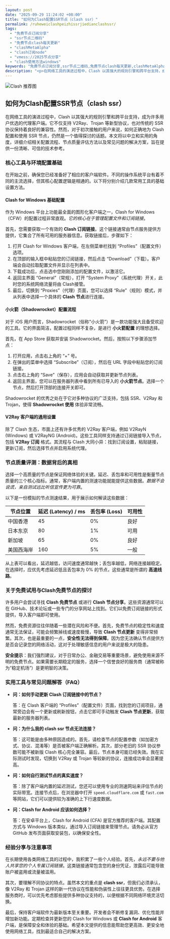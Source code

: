 ```yaml
---
layout: post
date: "2025-09-29 11:24:02 +08:00"
title: "如何为Clash配置SSR节点（clash ssr）"
permalink: /ruheweiclashpeizhissrjiedianclashssr/
tags:
  - "免费节点订阅分享"
  - "ssr节点二维码"
  - "免费节点clash每天更新"
  - "clashMetaAlpha"
  - "clash订阅node"
  - "vmess://2025节点分享"
  - "clash使用方法windows"
keywords: "免费节点订阅分享,ssr节点二维码,免费节点clash每天更新,clashMetaAlpha,clash订阅node,vmess://2025节点分享,clash使用方法windows"
description: "<p>在网络工具的演进过程中，Clash 以其强大的规则引擎和跨平台支持，成为许多用户优选的代理客户端。它不仅支持 V2Ray、Trojan 等新型协议，也对传统的 SSR 协议保持着良好的兼容性。然而，对于初次接触的用户来说，如何正确地为 Clash 配置和使用 SSR 节点，仍然是一个值得探讨的话题。本文将以中立和实用的角度，详细介绍相关配置流程、节点质量评估方法以及常见问题的解决方案，旨在提供一份清晰、可信的技术参考。</p>"
---
```


![Clash 推荐图](https://clashjd.github.io/assets/img/稳定订阅机场推荐.png)

## 如何为Clash配置SSR节点（clash ssr）

<p>在网络工具的演进过程中，Clash 以其强大的规则引擎和跨平台支持，成为许多用户优选的代理客户端。它不仅支持 V2Ray、Trojan 等新型协议，也对传统的 SSR 协议保持着良好的兼容性。然而，对于初次接触的用户来说，如何正确地为 Clash 配置和使用 SSR 节点，仍然是一个值得探讨的话题。本文将以中立和实用的角度，详细介绍相关配置流程、节点质量评估方法以及常见问题的解决方案，旨在提供一份清晰、可信的技术参考。</p>
<h3>核心工具与环境配置基础</h3>
<p>在开始之前，确保您已经准备好了相应的客户端软件。不同的操作系统平台有着不同的主流选择，但其核心配置逻辑是相通的。以下将分别介绍几款常用工具的基础设置方法。</p>
<h4>Clash for Windows 基础配置</h4>
<p>作为 Windows 平台上功能最全面的图形化客户端之一，Clash for Windows（CFW）的配置过程非常直观。<em>它的核心在于管理配置文件和订阅链接</em>。</p>
<p>首先，您需要获取一个有效的 <strong>Clash 订阅链接</strong>。这个链接通常由节点服务提供方提供，它集合了所有可用的服务器信息。获取链接后，步骤如下：</p>
<ol>
<li>打开 Clash for Windows 客户端，在左侧菜单栏找到 “Profiles”（配置文件）选项。</li>
<li>在顶部的输入框中粘贴您的订阅链接，然后点击 “Download”（下载）。客户端会自动拉取配置文件并显示在列表中。</li>
<li>下载成功后，点击选中您刚刚添加的配置文件，以激活它。</li>
<li>返回主界面 “General”（常规），打开 “System Proxy”（系统代理）开关，此时您的系统网络流量将由 Clash接管。</li>
<li>最后，切换到 “Proxies”（代理）页面，您可以选择 “Rule”（规则）模式，并从列表中选择一个具体的 <strong>Clash 节点</strong>进行连接。</li>
</ol>
<h4>小火箭（Shadowrocket）配置流程</h4>
<p>对于 iOS 用户而言，Shadowrocket（俗称“小火箭”）是一款功能强大且备受欢迎的工具。它的界面简洁，配置过程同样不复杂，是进行 <strong>小火箭配置</strong> 的理想选择。</p>
<p>首先，在 App Store 获取并安装 Shadowrocket。然后，按照以下步骤添加节点：</p>
<ol>
<li>打开应用，点击右上角的 “+” 号。</li>
<li>在弹出的菜单中选择 “Subscribe”（订阅），然后在 URL 字段中粘贴您的订阅链接。</li>
<li>点击右上角的 “Save”（保存），应用会自动获取并更新节点列表。</li>
<li>返回主界面，您可以在服务器列表中看到所有已导入的 <strong>小火箭节点</strong>。选择一个节点，然后打开顶部的连接开关即可。</li>
</ol>
<p>Shadowrocket 的优秀之处在于它对多种协议的广泛支持，包括 SSR、V2Ray 和 Trojan，使得 <strong>Shadowrocket 使用</strong> 体验非常流畅。</p>
<h4>V2Ray 客户端的通用设置</h4>
<p>除了 Clash 生态，市面上还有许多优秀的 V2Ray 客户端，例如 V2RayN (Windows) 或 V2RayNG (Android)。这些工具同样支持通过订阅链接导入节点，包括 <strong>V2Ray 订阅</strong> 格式。其流程与 Clash 大同小异：找到订阅设置，粘贴链接，更新订阅，然后选择节点并启用系统代理。</p>
<h3>节点质量评测：数据背后的真相</h3>
<p>选择一个高质量的节点是保证网络体验的关键。延迟、丢包率和可用性是衡量节点质量的三个核心指标。通常，客户端内置的测速功能就能提供这些数据。<em>数据不会说谎，亲自测试远比听信宣传更为可靠</em>。</p>
<p>以下是一份模拟的节点测速结果，用于展示如何解读这些数据：</p>
<table>
<thead>
<tr>
<th>节点位置</th>
<th>延迟 (Latency) / ms</th>
<th>丢包率 (Loss)</th>
<th>可用性</th>
</tr>
</thead>
<tbody>
<tr>
<td>中国香港</td>
<td>45</td>
<td>0%</td>
<td>良好</td>
</tr>
<tr>
<td>日本东京</td>
<td>80</td>
<td>1%</td>
<td>可用</td>
</tr>
<tr>
<td>新加坡</td>
<td>65</td>
<td>0%</td>
<td>良好</td>
</tr>
<tr>
<td>美国西海岸</td>
<td>160</td>
<td>5%</td>
<td>一般</td>
</tr>
</tbody>
</table>
<p>从上表可以看出，延迟越低，访问速度通常越快；丢包率越低，网络连接越稳定。在选择时，应优先考虑延迟低且丢包率为 0% 的节点，这些通常是所谓的 <strong>高速线路</strong>。</p>
<h3>关于免费试用与Clash免费节点的探讨</h3>
<p>许多用户会尝试寻找 <strong>Clash 免费节点</strong> 或进行 <strong>Clash 节点分享</strong>。这些资源通常可以在 GitHub、技术论坛或一些专门的分享网站上找到。它们以免费订阅链接的形式提供，导入客户端即可使用。</p>
<p>然而，免费资源往往伴随着一些潜在风险和不便。首先，免费节点的稳定性和速度通常无法保证，可能会频繁掉线或速度极慢，导致 <strong>Clash 节点更新</strong> 变得非常频繁。其次，也是最重要的一点，<strong>安全性无法得到保障</strong>。因为您无法确认节点提供方是否会记录您的网络活动，这对于处理敏感信息的用户来说是极大的隐患。</p>
<p><strong>安全提示</strong>：我们强烈建议，对于日常办公、金融交易等重要场景，避免使用来源不明的免费节点。如果需要长期稳定的服务，选择一个信誉良好的服务商（通常被称为“稳定机场”）是更明智的决策。</p>
<h3>实用工具与常见问题解答（FAQ）</h3>
<ul>
<li>
<strong>问：如何手动更新 Clash 订阅链接中的节点？</strong>
<p>答：在 Clash 客户端的 “Profiles”（配置文件）页面，找到您的订阅项目，通常旁边会有一个更新或刷新按钮，点击它即可手动触发 <strong>Clash 节点更新</strong>，获取最新的服务器列表。</p>
</li>
<li>
<strong>问：为什么我的 clash ssr 节点无法连接？</strong>
<p>答：这可能是由多种原因造成的。首先，请检查节点的配置参数（如加密方式、协议、混淆等）是否被客户端正确解析。其次，部分老旧的 SSR 协议参数可能不被新版 Clash 核心完全兼容。最后，节点本身可能已经失效。我在实际测试时发现，切换到 V2Ray 或 Trojan 等较新的协议，连接成功率会显著提高。</p>
</li>
<li>
<strong>问：如何自行测试节点的真实速度？</strong>
<p>答：除了客户端内置的延迟测试，您还可以使用专业的测速网站来评估节点的实际带宽。连接节点后，在浏览器中打开 <code>speed.cloudflare.com</code> 或 <code>fast.com</code> 等网站，它们可以提供较为准确的上下行速度数据。</p>
</li>
<li>
<strong>问：Clash for Android 应该如何选择？</strong>
<p>答：在安卓平台上，Clash for Android (CFA) 是官方推荐的客户端。其配置方式与 Windows 版本类似，通过导入订阅链接来管理节点。请务必从官方 GitHub 发布页面获取安装包，以确保安全性。</p>
</li>
</ul>
<h3>经验分享与注意事项</h3>
<p>在长期使用各类网络工具的过程中，我积累了一些个人经验。首先，<em>永远不要与他人共享您的个人专属订阅链接</em>。这类链接通常包含您的身份凭证，泄露后可能导致账户被盗用或流量被滥用。</p>
<p>其次，要理解不同协议的特点。虽然本文的重点是 <strong>clash ssr</strong>，但我们必须承认，像 V2Ray 和 Trojan 这样的新一代协议在性能和伪装性上往往更具优势。在选择服务商时，可以优先考虑那些提供多种协议支持的，以便根据不同网络环境灵活切换。</p>
<p>最后，保持客户端软件为最新版本至关重要。开发者会不断修复漏洞、优化性能并增加新功能。定期检查并更新您的 Clash for Windows 或 <strong>Clash for Android</strong> 客户端，是保障安全和体验的基础。希望本文提供的信息能帮助您更高效、更安全地使用网络工具，找到最适合自己的解决方案。</p>